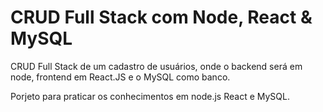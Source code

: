 # CRUD Full Stack com Node, React & MySQL

CRUD Full Stack de um cadastro de usuários, onde o backend será em node, frontend em React.JS e o MySQL como banco.

Porjeto para praticar os conhecimentos em node.js React e MySQL.